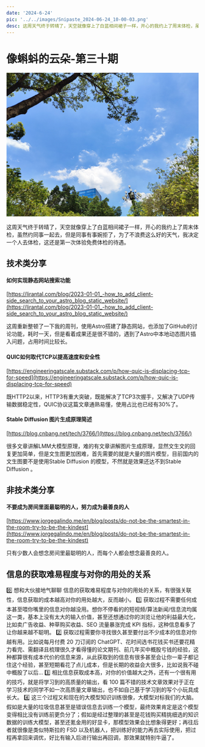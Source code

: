 ```yaml
---
date: '2024-6-24'
pic: '../../images/Snipaste_2024-06-24_10-00-03.png'
desc: 这周天气终于转晴了，天空就像穿上了白蓝相间裙子一样，开心的我约上了周末体检，虽然约同事一起去，但是同事有事婉拒了，为了不浪费这么好的天气，我决定一个人去体检，这还是第一次体验免费体检的待遇。
---
```

# 像蝌蚪的云朵-第三十期


![Snipaste_2024-06-24_10-00-03.png](../../images/Snipaste_2024-06-24_10-00-03.png)

这周天气终于转晴了，天空就像穿上了白蓝相间裙子一样，开心的我约上了周末体检，虽然约同事一起去，但是同事有事婉拒了，为了不浪费这么好的天气，我决定一个人去体检，这还是第一次体验免费体检的待遇。


## 技术类分享

#### 如何实现静态网站搜索功能

[https://lirantal.com/blog/2023-01-01_-how_to_add_client-side_search_to_your_astro_blog_static_website/](https://lirantal.com/blog/2023-01-01_-how_to_add_client-side_search_to_your_astro_blog_static_website/)

这周重新整顿了一下我的周刊，使用Astro搭建了静态网站，也添加了GitHub的讨论功能，耗时一天，但是看着成果还是很不错的，遇到了Astro中本地动态图片插入问题，占用时间比较长。


#### QUIC如何取代TCP以提高速度和安全性

[https://engineeringatscale.substack.com/p/how-quic-is-displacing-tcp-for-speed](https://engineeringatscale.substack.com/p/how-quic-is-displacing-tcp-for-speed)

既HTTP2以来，HTTP3有重大突破，既能解决了TCP3次握手，又解决了UDP传输数据稳定性，QUIC协议这篇文章通熟易懂，使用占比也已经有30%了。


#### Stable Diffusion 图片生成原理简述

[https://blog.cnbang.net/tech/3766/](https://blog.cnbang.net/tech/3766/)

很多文章讲解LMM大模型原理，难的有文章讲解图片生成原理，显然文生文的回复更加简单，但是文生图更加困难，首先需要的就是大量的图片模型，目前国内的文生图要不是使用Stable Diffusion 的模型，不然就是效果还达不到Stable Diffusion 。

## 非技术类分享

#### 不要成为房间里面最聪明的人，努力成为最善良的人

[https://www.jorgegalindo.me/en/blog/posts/do-not-be-the-smartest-in-the-room-try-to-be-the-kindest](https://www.jorgegalindo.me/en/blog/posts/do-not-be-the-smartest-in-the-room-try-to-be-the-kindest)

只有少数人会想念房间里最聪明的人，而每个人都会想念最善良的人。







## 信息的获取难易程度与对你的用处的关系
0️⃣ 想和大伙接地气聊聊 信息的获取难易程度与对你的用处的关系，有很强关联性，信息获取的成本越高对你的用处越大，反而越小。
1️⃣ 获取过程不需要任何成本甚至喂你嘴里的信息对你越没用。想你不停看的的短视频/算法新闻/信息流均属这一类，基本上没有太大的输入价值，甚至还想通过你的浏览让他的利益最大化，比如卖广告收益、种草购买收益、SEO 流量暴涨完成 KPI 指标，这种信息看多了让你越来越不聪明。
2️⃣ 获取过程需要你寻找很久甚至要付出不少成本的信息对你越有用。比如说每月付费 20 刀订阅的 ChatGPT、花时间选书花钱买书还要花精力看完、需翻译且梳理很久才看得懂的论文期刊、前几年买中概股亏钱的经验，这种都算很有成本代价的信息来源，从此获取到的信息有很多甚至会让你一辈子都记住这个经验，甚至短期看花了点儿成本，但是长期的收益会大很多，比如说我不碰中概股了以后…
3️⃣ 相比信息获取成本高，对你的价值越大之外，还有一个很有用的技巧，就是将学习到的高质量的输出，看 100 篇不错的技术文章效果对于正在学习技术的同学不如一次高质量文章输出，也不如自己基于学习到的写个小玩具成长大。
4️⃣ 这三个过程又和现在的大模型知识训练很像，大模型对标我们的大脑。假如是大量的垃圾信息甚至是错误信息去训练一个模型，最终效果肯定是这个模型变得相比没有训练前更负分了；假如是经过整理的甚至是花钱购买精挑细选的知识数据的训练大模型，甚至还氪金用的好显卡，那模型效果会比想象得更好；再往后者就很像是类似特斯拉的 FSD 以及机器人，把训练好的能力再去实际使用，把过程再拿回来调优，好比有输入后进行输出再回调，那效果就特别牛逼了。

